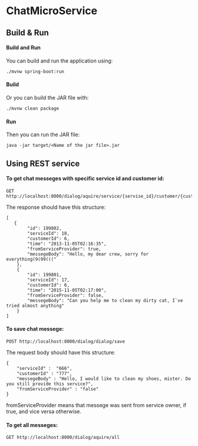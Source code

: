 # ChatMicroService


## Build & Run

#### Build and Run
You can build and run the application using:
```
./mvnw spring-boot:run 
```
#### Build
Or you can build the JAR file with:

```
./mvnw clean package
```
#### Run
Then you can run the JAR file:
```
java -jar target/<Name of the jar file>.jar
```


## Using REST service

#### To get chat messeges with specific service id and customer id:
```
GET http://localhost:8000/dialog/aquire/service/{servise_id}/customer/{customer_id}
```

The response should have this structure:
```
[  
   {
        "id": 199802,
        "serviceId": 18,
        "customerId": 6,
        "time": "2013-11-05T02:16:35",
        "fromServiceProvider": true,
        "messegeBody": "Hello, my dear crew, sorry for everything(9(99((("
    },
    {
        "id": 199801,
        "serviceId": 17,
        "customerId": 6,
        "time": "2015-11-05T02:17:00",
        "fromServiceProvider": false,
        "messegeBody": "Can you help me to clean my dirty cat, I`ve tried almost anything"
    }
]
```

#### To save chat messege:
```
POST http://localhost:8000/dialog/dialog/save
```
The request body should have this structure:
```
{
    "serviceId" :  "666",
    "customerId" : "777",
    "messegeBody" : "Hello, I would like to clean my shoes, mister. Do you still provide this service?",
    "fromServiceProvider" : "false"
}
```
fromServiceProvider means that messege was sent from service owner, if true, and vice versa otherwise. 

#### To get all messeges:
```
GET http://localhost:8000/dialog/aquire/all
```
